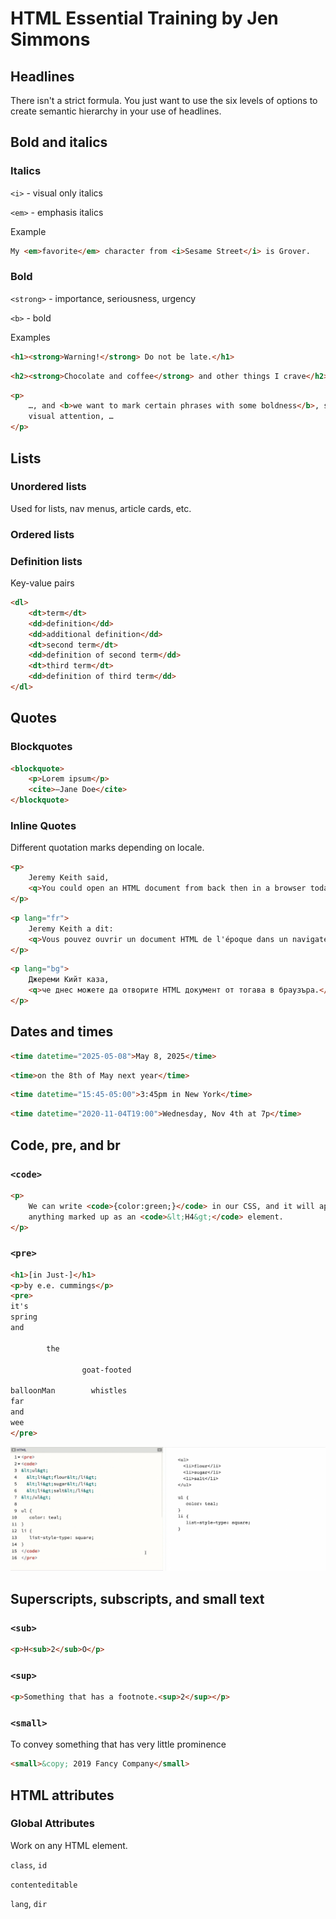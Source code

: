# HTML Essential Training by Jen Simmons

## Headlines

There isn't a strict formula. You just want to use the six levels of options to create semantic hierarchy in your use of headlines.

## Bold and italics

### Italics

`<i>` - visual only italics

`<em>` - emphasis italics

Example

```html
My <em>favorite</em> character from <i>Sesame Street</i> is Grover.
```

### Bold

`<strong>` - importance, seriousness, urgency

`<b>` - bold

Examples

```html
<h1><strong>Warning!</strong> Do not be late.</h1>
```

```html
<h2><strong>Chocolate and coffee</strong> and other things I crave</h2>
```

```html
<p>
	…, and <b>we want to mark certain phrases with some boldness</b>, some
	visual attention, …
</p>
```

## Lists

### Unordered lists

Used for lists, nav menus, article cards, etc.

### Ordered lists

### Definition lists

Key-value pairs

```html
<dl>
	<dt>term</dt>
	<dd>definition</dd>
	<dd>additional definition</dd>
	<dt>second term</dt>
	<dd>definition of second term</dd>
	<dt>third term</dt>
	<dd>definition of third term</dd>
</dl>
```

## Quotes

### Blockquotes

```html
<blockquote>
	<p>Lorem ipsum</p>
	<cite>—Jane Doe</cite>
</blockquote>
```

### Inline Quotes

Different quotation marks depending on locale.

```html
<p>
	Jeremy Keith said,
	<q>You could open an HTML document from back then in a browser today.</q>
</p>
```

<!-- prettier-ignore-start -->
```html
<p lang="fr">
	Jeremy Keith a dit:
	<q>Vous pouvez ouvrir un document HTML de l'époque dans un navigateur aujourd'hui.</q>
</p>
```
<!-- prettier-ignore-end -->

```html
<p lang="bg">
	Джереми Кийт каза,
	<q>че днес можете да отворите HTML документ от тогава в браузъра.</q>
</p>
```

## Dates and times

```html
<time datetime="2025-05-08">May 8, 2025</time>
```

```html
<time>on the 8th of May next year</time>
```

```html
<time datetime="15:45-05:00">3:45pm in New York</time>
```

```html
<time datetime="2020-11-04T19:00">Wednesday, Nov 4th at 7p</time>
```

## Code, pre, and br

### `<code>`

```html
<p>
	We can write <code>{color:green;}</code> in our CSS, and it will apply to
	anything marked up as an <code>&lt;H4&gt;</code> element.
</p>
```

### `<pre>`

```html
<h1>[in Just-]</h1>
<p>by e.e. cummings</p>
<pre>
it's
spring
and

        the

                goat-footed

balloonMan        whistles
far
and
wee
</pre>
```

![](attachments/Screenshot%202021-05-24%20133207.png)

## Superscripts, subscripts, and small text

### `<sub>`

```html
<p>H<sub>2</sub>O</p>
```

### `<sup>`

```html
<p>Something that has a footnote.<sup>2</sup></p>
```

### `<small>`

To convey something that has very little prominence

```html
<small>&copy; 2019 Fancy Company</small>
```

## HTML attributes

### Global Attributes

Work on any HTML element.

`class`, `id`

`contenteditable`

`lang`, `dir`
